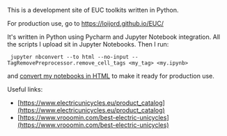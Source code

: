 
This is a development site of EUC toolkits written in Python.

For production use, go to https://loijord.github.io/EUC/

It's written in Python using Pycharm and Jupyter Notebook integration. 
All the scripts I upload sit in Jupyter Notebooks. Then I run:

``` jupyter nbconvert --to html --no-input --TagRemovePreprocessor.remove_cell_tags <my_tag> <my.ipynb>```

and [convert my notebooks in HTML](https://mljar.com/blog/jupyter-notebook-hide-code/) to make it ready for production use.

Useful links:

* [https://www.electricunicycles.eu/product_catalog](https://www.electricunicycles.eu/product_catalog)
* [https://www.vrooomin.com/best-electric-unicycles](https://www.vrooomin.com/best-electric-unicycles)

